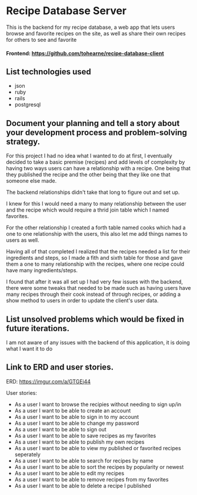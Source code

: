 # Recipe Database Server
This is the backend for my recipe database, a web app that lets users browse and favorite recipes on the site, as well as share their own recipes for others to see and favorite

#### Frontend: https://github.com/tohearne/recipe-database-client

## List technologies used
-   json
-   ruby
-   rails
-   postgresql

## Document your planning and tell a story about your development process and problem-solving strategy.
For this project I had no idea what I wanted to do at first, I eventually decided to take a basic premise (recipes) and add levels of complexity by having two ways users can have a relationship with a recipe. One being that they published the recipe and the other being that they like one that someone else made.

The backend relationships didn't take that long to figure out and set up.

I knew for this I would need a many to many relationship between the user and the recipe which would require a thrid join table which I named favorites.

For the other relationship I created a forth table named cooks which had a one to one relationship with the users, this also let me add things names to users as well.

Having all of that completed I realized that the recipes needed a list for their ingredients and steps, so I made a fith and sixth table for those and gave them a one to many relationship with the recipes, where one recipe could have many ingredients/steps.

I found that after it was all set up I had very few issues with the backend, there were some tweaks that needed to be made such as having users have many recipes through their cook instead of through recipes, or adding a show method to users in order to update the client's user data.

## List unsolved problems which would be fixed in future iterations.
I am not aware of any issues with the backend of this application, it is doing what I want it to do

## Link to ERD and user stories.
ERD: https://imgur.com/a/GTGEj44

User stories:
-   As a user I want to browse the recipies without needing to sign up/in
-   As a user I want to be able to create an account
-   As a user I want to be able to sign in to my account
-   As a user I want to be able to change my password
-   As a user I want to be able to sign out
-   As a user I want to be able to save recipes as my favorites
-   As a user I want to be able to publish my own recipes
-   As a user I want to be able to view my published or favorited recipes seperately
-   As a user I want to be able to search for recipes by name
-   As a user I want to be able to sort the recipes by popularity or newest
-   As a user I want to be able to edit my recipes
-   As a user I want to be able to remove recipes from my favorites
-   As a user I want to be able to delete a recipe I published
